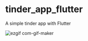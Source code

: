# tinder_app_flutter

A simple tinder app with  Flutter


![ezgif com-gif-maker](https://user-images.githubusercontent.com/55690602/164370589-d59bdceb-0c50-4c0f-a665-dd607195fe84.gif)
